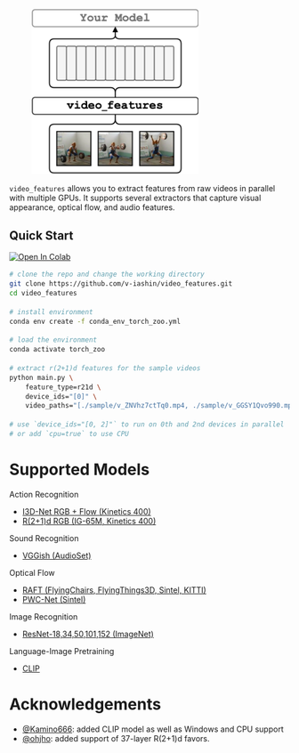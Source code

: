 <figure>
  <img src="_assets/base.png" width="300" />
</figure>

`video_features` allows you to extract features from raw videos in parallel with multiple GPUs.
It supports several extractors that capture visual appearance, optical flow, and audio features.

## Quick Start

[![Open In Colab](https://colab.research.google.com/assets/colab-badge.svg)](https://colab.research.google.com/drive/1csJgkVQ3E2qOyVlcOM-ACHGgPBBKwE2Y?usp=sharing)


```bash
# clone the repo and change the working directory
git clone https://github.com/v-iashin/video_features.git
cd video_features

# install environment
conda env create -f conda_env_torch_zoo.yml

# load the environment
conda activate torch_zoo

# extract r(2+1)d features for the sample videos
python main.py \
    feature_type=r21d \
    device_ids="[0]" \
    video_paths="[./sample/v_ZNVhz7ctTq0.mp4, ./sample/v_GGSY1Qvo990.mp4]"

# use `device_ids="[0, 2]"` to run on 0th and 2nd devices in parallel
# or add `cpu=true` to use CPU
```

# Supported Models

Action Recognition

- [I3D-Net RGB + Flow (Kinetics 400)](https://v-iashin.github.io/video_features/models/i3d)
- [R(2+1)d RGB (IG-65M, Kinetics 400)](https://v-iashin.github.io/video_features/models/r21d)

Sound Recognition

- [VGGish (AudioSet)](https://v-iashin.github.io/video_features/models/vggish)

Optical Flow

- [RAFT (FlyingChairs, FlyingThings3D, Sintel, KITTI)](https://v-iashin.github.io/video_features/models/raft)
- [PWC-Net (Sintel)](https://v-iashin.github.io/video_features/models/pwc/)

Image Recognition

- [ResNet-18,34,50,101,152 (ImageNet)](https://v-iashin.github.io/video_features/models/resnet)

Language-Image Pretraining

- [CLIP](https://v-iashin.github.io/video_features/models/clip)

# Acknowledgements

- [@Kamino666](https://github.com/Kamino666): added CLIP model as well as Windows and CPU support
- [@ohjho](https://github.com/ohjho): added support of 37-layer R(2+1)d favors.
